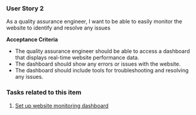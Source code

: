 ### User Story 2

As a quality assurance engineer, I want to be able to easily monitor the website to identify and resolve any issues

**Acceptance Criteria** 
- The quality assurance engineer should be able to access a dashboard that displays real-time website performance data.
- The dashboard should show any errors or issues with the website.
- The dashboard should include tools for troubleshooting and resolving any issues.

### Tasks related to this item

1. [Set up website monitoring dashboard](tasks/Epic1/S2task1.md)